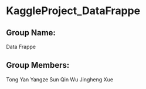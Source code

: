 # KaggleProject_DataFrappe

## Group Name: 
Data Frappe

## Group Members: 
Tong Yan
Yangze Sun
Qin Wu
Jingheng Xue
